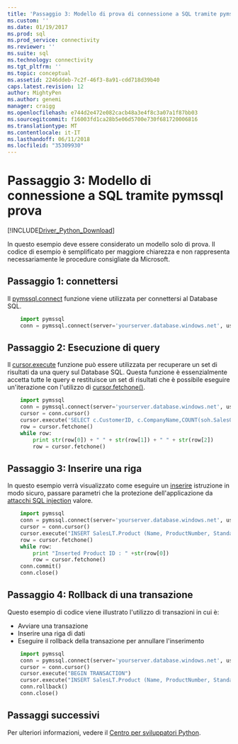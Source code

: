 ```yaml
---
title: 'Passaggio 3: Modello di prova di connessione a SQL tramite pymssql | Documenti Microsoft'
ms.custom: ''
ms.date: 01/19/2017
ms.prod: sql
ms.prod_service: connectivity
ms.reviewer: ''
ms.suite: sql
ms.technology: connectivity
ms.tgt_pltfrm: ''
ms.topic: conceptual
ms.assetid: 2246ddeb-7c2f-46f3-8a91-cdd718d39b40
caps.latest.revision: 12
author: MightyPen
ms.author: genemi
manager: craigg
ms.openlocfilehash: e744d2e472e082cacb48a3e4f8c3a07a1f87bb03
ms.sourcegitcommit: f16003fd1ca28b5e06d5700e730f681720006816
ms.translationtype: MT
ms.contentlocale: it-IT
ms.lasthandoff: 06/11/2018
ms.locfileid: "35309930"
---
```

# <a name="step-3-proof-of-concept-connecting-to-sql-using-pymssql"></a>Passaggio 3: Modello di connessione a SQL tramite pymssql prova
[!INCLUDE[Driver_Python_Download](../../../includes/driver_python_download.md)]

In questo esempio deve essere considerato un modello solo di prova.  Il codice di esempio è semplificato per maggiore chiarezza e non rappresenta necessariamente le procedure consigliate da Microsoft.  
  
## <a name="step-1--connect"></a>Passaggio 1: connettersi  
  
Il [pymssql.connect](http://pymssql.org/en/latest/ref/pymssql.html) funzione viene utilizzata per connettersi al Database SQL.  
  
```python
    import pymssql  
    conn = pymssql.connect(server='yourserver.database.windows.net', user='yourusername@yourserver', password='yourpassword', database='AdventureWorks')  
```  
  
  
## <a name="step-2--execute-query"></a>Passaggio 2: Esecuzione di query  
  
Il [cursor.execute](http://pymssql.org/en/latest/ref/pymssql.html#pymssql.Cursor.execute) funzione può essere utilizzata per recuperare un set di risultati da una query sul Database SQL. Questa funzione è essenzialmente accetta tutte le query e restituisce un set di risultati che è possibile eseguire un'iterazione con l'utilizzo di [cursor.fetchone()](http://pymssql.org/en/latest/ref/pymssql.html#pymssql.Cursor.fetchone).  
  
  
```python
    import pymssql  
    conn = pymssql.connect(server='yourserver.database.windows.net', user='yourusername@yourserver', password='yourpassword', database='AdventureWorks')  
    cursor = conn.cursor()  
    cursor.execute('SELECT c.CustomerID, c.CompanyName,COUNT(soh.SalesOrderID) AS OrderCount FROM SalesLT.Customer AS c LEFT OUTER JOIN SalesLT.SalesOrderHeader AS soh ON c.CustomerID = soh.CustomerID GROUP BY c.CustomerID, c.CompanyName ORDER BY OrderCount DESC;')  
    row = cursor.fetchone()  
    while row:  
        print str(row[0]) + " " + str(row[1]) + " " + str(row[2])     
        row = cursor.fetchone()  
```  
  
## <a name="step-3--insert-a-row"></a>Passaggio 3: Inserire una riga  
  
In questo esempio verrà visualizzato come eseguire un [inserire](../../../t-sql/statements/insert-transact-sql.md) istruzione in modo sicuro, passare parametri che la protezione dell'applicazione da [attacchi SQL injection](../../../relational-databases/tables/primary-and-foreign-key-constraints.md) valore.    
  
  
```python
    import pymssql  
    conn = pymssql.connect(server='yourserver.database.windows.net', user='yourusername@yourserver', password='yourpassword', database='AdventureWorks')  
    cursor = conn.cursor()  
    cursor.execute("INSERT SalesLT.Product (Name, ProductNumber, StandardCost, ListPrice, SellStartDate) OUTPUT INSERTED.ProductID VALUES ('SQL Server Express', 'SQLEXPRESS', 0, 0, CURRENT_TIMESTAMP)")  
    row = cursor.fetchone()  
    while row:  
        print "Inserted Product ID : " +str(row[0])  
        row = cursor.fetchone()  
    conn.commit()
    conn.close()
```  
  
## <a name="step-4--rollback-a-transaction"></a>Passaggio 4: Rollback di una transazione  
  
Questo esempio di codice viene illustrato l'utilizzo di transazioni in cui è:  
  
* Avviare una transazione  
* Inserire una riga di dati  
* Eseguire il rollback della transazione per annullare l'inserimento  
  
```python
    import pymssql  
    conn = pymssql.connect(server='yourserver.database.windows.net', user='yourusername@yourserver', password='yourpassword', database='AdventureWorks')  
    cursor = conn.cursor()  
    cursor.execute("BEGIN TRANSACTION")  
    cursor.execute("INSERT SalesLT.Product (Name, ProductNumber, StandardCost, ListPrice, SellStartDate) OUTPUT INSERTED.ProductID VALUES ('SQL Server Express New', 'SQLEXPRESS New', 0, 0, CURRENT_TIMESTAMP)")  
    conn.rollback()  
    conn.close()
```  
    
  ## <a name="next-steps"></a>Passaggi successivi  
  
Per ulteriori informazioni, vedere il [Centro per sviluppatori Python](https://azure.microsoft.com/en-us/develop/python/).
